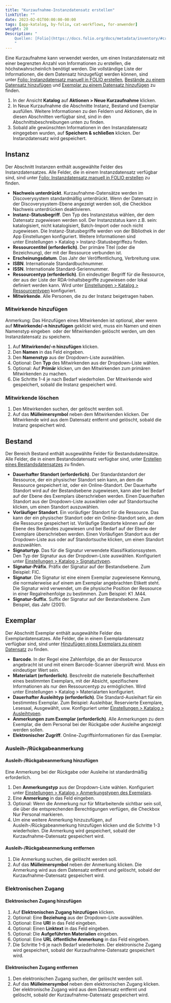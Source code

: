 ```yaml
---
title: "Kurzaufnahme-Instanzdatensatz erstellen"
linkTitle: ""
date: 2023-02-01T00:00:00-00:00
tags: [app-katalog, by-folio, cat-workflows, for-anwender]
weight: 20
Description: "
    Quellen: [Folio](https://docs.folio.org/docs/metadata/inventory/#creating-a-fast-add-instance-record) & [GBV](https://info.gbv.de/display/FOLIOGBVEXTERN/Folio:+Kurzaufnahme-Instanzdatensatz+erstellen)
    "
---
```


Eine Kurzaufnahme kann verwendet werden, um einen Instanzdatensatz mit einer begrenzten Anzahl von Informationen zu erstellen, die höchstwahrscheinlich benötigt werden. Die vollständige Liste der Informationen, die dem Datensatz hinzugefügt werden können, sind unter [Folio: Instanzdatensatz manuell in FOLIO erstellen](https://info.gbv.de/display/FOLIOGBVEXTERN/Folio%3A+Instanzdatensatz+manuell+in+FOLIO+erstellen), [Bestände zu einem Datensatz hinzufügen](https://info.gbv.de/pages/viewpage.action?pageId=852492467) und [Exemplar zu einem Datensatz hinzufügen](https://info.gbv.de/pages/viewpage.action?pageId=852492470) zu finden.

1.  In der Ansicht **Katalog** auf **Aktionen > Neue Kurzaufnahme** klicken.
2.  In Neue Kurzaufnahme die Abschnitte Instanz, Bestand und Exemplar ausfüllen. Weitere Informationen zu den Feldern und Aktionen, die in diesen Abschnitten verfügbar sind, sind in den Abschnittsbeschreibungen unten zu finden.
3.  Sobald alle gewünschten Informationen in den Instanzdatensatz eingegeben wurden, auf **Speichern & schließen** klicken. Der Instanzdatensatz wird gespeichert.

## Instanz

Der Abschnitt Instanzen enthält ausgewählte Felder des Instanzdatensatzes. Alle Felder, die in einem Instanzdatensatz verfügbar sind, sind unter [Folio: Instanzdatensatz manuell in FOLIO erstellen](https://info.gbv.de/display/FOLIOGBVEXTERN/Folio%3A+Instanzdatensatz+manuell+in+FOLIO+erstellen) zu finden.

-   **Nachweis unterdrückt**. Kurzaufnahme-Datensätze werden im Discoverysystem standardmäßig unterdrückt. Wenn der Datensatz in der Discoverysystem-Ebene angezeigt werden soll, die Checkbox Nachweis unterdrücken deaktivieren.
-   **Instanz-Statusbegriff**. Den Typ des Instanzstatus wählen, der dem Datensatz zugewiesen werden soll. Der Instanzstatus kann z.B. sein: katalogisiert, nicht katalogisiert, Batch-Import oder noch nicht zugewiesen. Die Instanz-Statusbegriffe werden von der Bibliothek in der App Einstellungen konfiguriert. Weitere Informationen sind unter Einstellungen > Katalog > Instanz-Statusbegriffezu finden.
-   **Ressourcentitel (erforderlich)**. Der primäre Titel (oder die Bezeichnung), der mit der Ressource verbunden ist.
-   **Erscheinungsdatum**. Das Jahr der Veröffentlichung, Verbreitung usw.
-   **ISBN**. Internationale Standardbuchnummer.
-   **ISSN**. Internationale Standard-Seriennummer.
-   **Ressourcentyp (erforderlich)**. Ein eindeutiger Begriff für die Ressource, der aus der Liste der RDA-Inhaltsbegriffe zugewiesen oder lokal definiert werden kann. Wird unter [Einstellungen > Katalog > Ressourcentypen](https://info.gbv.de/display/FOLIOGBVEXTERN/Einstellungen+%28Katalog%29%3A+Ressourcentypen) konfiguriert.
-   **Mitwirkende**. Alle Personen, die zu der Instanz beigetragen haben.

### Mitwirkende hinzufügen

Anmerkung: Das Hinzufügen eines Mitwirkenden ist optional, aber wenn auf **Mitwirkende/-n hinzufügen** geklickt wird, muss ein Namen und einen Namenstyp eingeben  oder der Mitwirkenden gelöscht werden, um den Instanzdatensatz zu speichern.

1.  Auf **Mitwirkende/-n hinzufügen** klicken.
2.  Den **Namen** in das Feld eingeben.
3.  Den **Namenstyp** aus der Dropdown-Liste auswählen.
4.  Optional: Den **Typ** des Mitwirkenden aus der Dropdown-Liste wählen.
5.  Optional: Auf **Primär** klicken, um den Mitwirkenden zum primären Mitwirkenden zu machen.
6.  Die Schritte 1-4 je nach Bedarf wiederholen. Der Mitwirkende wird gespeichert, sobald die Instanz gespeichert wird.

### Mitwirkende löschen

1.  Den Mitwirkenden suchen, der gelöscht werden soll.
2.  Auf das **Mülleimersymbol** neben dem Mitwirkenden klicken. Der Mitwirkende wird aus dem Datensatz entfernt und gelöscht, sobald die Instanz gespeichert wird.

## Bestand

Der Bereich Bestand enthält ausgewählte Felder für Bestandsdatensätze. Alle Felder, die in einem Bestandsdatensatz verfügbar sind, unter [Erstellen eines Bestandsdatensatzes](https://info.gbv.de/display/FOLIOGBVEXTERN/Folio%3A+Instanzdatensatz+manuell+in+FOLIO+erstellen) zu finden.

-   **Dauerhafter Standort (erforderlich)**. Der Standardstandort der Ressource, der ein physischer Standort sein kann, an dem die Ressource gespeichert ist, oder ein Online-Standort. Der Dauerhafte Standort wird auf der Bestandsebene zugewiesen, kann aber bei Bedarf auf der Ebene des Exemplars überschrieben werden. Einen Dauerhaften Standort aus der Dropdown-Liste auswählen oder auf Standortsuche klicken, um einen Standort auszuwählen.
-   **Vorläufiger Standort**. Ein vorläufiger Standort für die Ressource. Das kann der ein physischer Standort oder ein Online-Standort sein, an dem die Ressource gespeichert ist. Vorläufige Standorte können auf der Ebene des Bestandes zugewiesen und bei Bedarf auf der Ebene der Exemplare überschrieben werden. Einen Vorläufigen Standort aus der Dropdown-Liste aus oder auf Standortsuche klicken, um einen Standort auszuwählen.
-   **Signaturtyp**. Das für die Signatur verwendete Klassifikationssystem. Den Typ der Signatur aus der Dropdown-Liste auswählen. Konfiguriert unter [Einstellungen > Katalog > Signaturtypen](https://info.gbv.de/display/FOLIOGBVEXTERN/Einstellungen+%28Katalog%29%3A+Signaturtypen).
-   **Signatur-Präfix**. Präfix der Signatur auf der Bestandsebene. Zum Beispiel: FIC.
-   **Signatur**. Die Signatur ist eine einem Exemplar zugewiesene Kennung, die normalerweise auf einem am Exemplar angebrachten Etikett steht. Die Signatur wird verwendet, um die physische Position der Ressource in einer Regalreihenfolge zu bestimmen. Zum Beispiel: K1 .M44.
-   **Signatur-Suffix**. Suffix der Signatur auf der Bestandsebene. Zum Beispiel, das Jahr (2001).

## Exemplar

Der Abschnitt Exemplar enthält ausgewählte Felder des Exemplardatensatzes. Alle Felder, die in einem Exemplardatensatz verfügbar sind, sind unter [Hinzufügen eines Exemplars zu einem Datensatz](https://info.gbv.de/pages/viewpage.action?pageId=852492470) zu finden.

-   **Barcode**. In der Regel eine Zahlenfolge, die an der Ressource angebracht ist und mit einem Barcode-Scanner überprüft wird. Muss ein eindeutiger Wert sein.
-   **Materialart (erforderlich)**. Beschreibt die materielle Beschaffenheit eines bestimmten Exemplars, mit der Absicht, spezifischere Informationen als nur den Ressourcentyp zu ermöglichen. Wird unter Einstellungen > Katalog > Materialarten konfiguriert.
-   **Dauerhafter Ausleihtyp (erforderlich)**. Die Standard-Ausleihart für ein bestimmtes Exemplar. Zum Beispiel: Ausleihbar, Reservierte Exemplare, Lesesaal, Ausgewählt, usw. Konfiguriert unter [Einstellungen > Katalog > Ausleihtypen](https://info.gbv.de/display/FOLIOGBVEXTERN/Einstellungen+%28Katalog%29%3A++Ausleihtypen).
-   **Anmerkungen zum Exemplar (erforderlich)**. Alle Anmerkungen zu dem Exemplar, die dem Personal bei der Rückgabe oder Ausleihe angezeigt werden sollen.
-   **Elektronischer Zugriff**. Online-Zugriffsinformationen für das Exemplar.

### Ausleih-/Rückgabeanmerkung

#### Ausleih-/Rückgabeanmerkung hinzufügen

Eine Anmerkung bei der Rückgabe oder Ausleihe ist standardmäßig erforderlich.

1.  Den **Anmerkungstyp** aus der Dropdown-Liste wählen. Konfiguriert unter [Einstellungen > Katalog > Anmerkungstypen des Exemplars](https://info.gbv.de/display/FOLIOGBVEXTERN/Einstellungen+%28Katalog%29%3A++Anmerkungstypen+des+Exemplars).
2.  Eine **Anmerkung** in das Feld eingeben.
3.  Optional: Wenn die Anmerkung nur für Mitarbeitende sichtbar sein soll, die über die entsprechenden Berechtigungen verfügen, die Checkbox Nur Personal markieren.
4.  Um eine weitere Anmerkung hinzuzufügen, auf Ausleih-/Rückgabeanmerkung hinzufügen klicken und die Schritte 1-3 wiederholen. Die Anmerkung wird gespeichert, sobald der Kurzaufnahme-Datensatz gespeichert wird.

#### Ausleih-/Rückgabeanmerkung entfernen

1.  Die Anmerkung suchen, die gelöscht werden soll.
2.  Auf das **Mülleimersymbol** neben der Anmerkung klicken. Die Anmerkung wird aus dem Datensatz entfernt und gelöscht, sobald der Kurzaufnahme-Datensatz gespeichert wird.

### Elektronischen Zugang

#### Elektronischen Zugang hinzufügen

1.  Auf **Elektronischen Zugang hinzufügen** klicken.
2.  Optional: Eine **Beziehung** aus der Dropdown-Liste auswählen.
3.  Optional: Eine **URI** in das Feld eingeben.
4.  Optional: Einen **Linktext** in das Feld eingeben.
5.  Optional: Die **Aufgeführten Materialien** eingeben.
6.  Optional: Eine **URL** **öffentliche Anmerkung** in das Feld eingeben.
7.  Die Schritte 1-6 je nach Bedarf wiederholen. Der elektronische Zugang wird gespeichert, sobald der Kurzaufnahme-Datensatz gespeichert wird.

#### Elektronischen Zugang entfernen

1.  Den elektronischen Zugang suchen, der gelöscht werden soll.
2.  Auf das **Mülleimersymbol** neben dem elektronischen Zugang klicken. Der elektronische Zugang wird aus dem Datensatz entfernt und gelöscht, sobald der Kurzaufnahme-Datensatz gespeichert wird.

